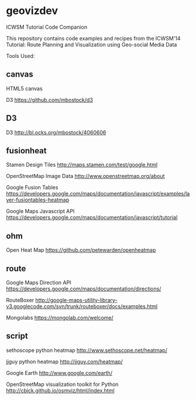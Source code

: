 geovizdev
=========

ICWSM Tutorial Code Companion

This repository contains code examples and recipes from the ICWSM'14 Tutorial:
Route Planning and Visualization using Geo-social Media Data

Tools Used:

canvas
-------
HTML5 canvas

D3 https://github.com/mbostock/d3

D3
-------
D3 http://bl.ocks.org/mbostock/4060606

fusionheat
-------
Stamen Design Tiles http://maps.stamen.com/test/google.html

OpenStreetMap Image Data http://www.openstreetmap.org/about

Google Fusion Tables https://developers.google.com/maps/documentation/javascript/examples/layer-fusiontables-heatmap

Google Maps Javascript API https://developers.google.com/maps/documentation/javascript/tutorial

ohm
-------
Open Heat Map https://github.com/petewarden/openheatmap

route
-------
Google Maps Direction API https://developers.google.com/maps/documentation/directions/

RouteBoxer http://google-maps-utility-library-v3.googlecode.com/svn/trunk/routeboxer/docs/examples.html

Mongolabs https://mongolab.com/welcome/

script
-------
sethoscope python heatmap http://www.sethoscope.net/heatmap/

jjguy python heatmap http://jjguy.com/heatmap/

Google Earth http://www.google.com/earth/

OpenStreetMap visualization toolkit for Python http://cbick.github.io/osmviz/html/index.html

